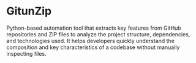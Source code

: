 # GitunZip
 Python-based automation tool that extracts key features from GitHub repositories and ZIP files to analyze the project structure, dependencies, and technologies used. It helps developers quickly understand the composition and key characteristics of a codebase without manually inspecting files.
